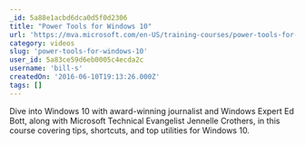 ```yaml
---
_id: 5a88e1acbd6dca0d5f0d2306
title: "Power Tools for Windows 10"
url: 'https://mva.microsoft.com/en-US/training-courses/power-tools-for-windows-10-16405?l=2xJ2DdeUC_506573942'
category: videos
slug: 'power-tools-for-windows-10'
user_id: 5a83ce59d6eb0005c4ecda2c
username: 'bill-s'
createdOn: '2016-06-10T19:13:26.000Z'
tags: []
---
```


Dive into Windows 10 with award-winning journalist and Windows Expert Ed Bott, along with Microsoft Technical Evangelist Jennelle Crothers, in this course covering tips, shortcuts, and top utilities for Windows 10.
